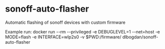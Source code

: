 # sonoff-auto-flasher
Automatic flashing of sonoff devices with custom firmware

Example run:
docker run --rm --privileged -e DEBUGLEVEL=1 --net=host -e MODE=flash -e INTERFACE=wlp2s0 -v $PWD:/firmware/ dlbogdan/sonoff-auto-flasher

